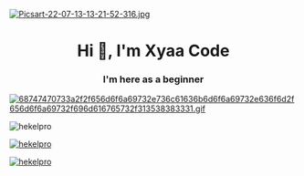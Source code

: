 
[![Picsart-22-07-13-13-21-52-316.jpg](https://i.postimg.cc/hPyXXbtz/Picsart-22-07-13-13-21-52-316.jpg)](https://postimg.cc/cr3xj3Y0)

<h1 align="center">Hi 👋, I'm Xyaa Code</h1>
<h3 align="center">I'm here as a beginner</h3>

[![68747470733a2f2f656d6f6a69732e736c61636b6d6f6a69732e636f6d2f656d6f6a69732f696d616765732f313538383331.gif](https://i.postimg.cc/0yHPXm96/68747470733a2f2f656d6f6a69732e736c61636b6d6f6a69732e636f6d2f656d6f6a69732f696d616765732f313538383331.gif)](https://postimg.cc/tsPKYsZy)

<p align="left"> <img src="https://komarev.com/ghpvc/?username=hekelpro&label=Profile%20views&color=0e75b6&style=flat" alt="hekelpro" /> </p>

<p align="left"> <a href="https://github.com/ryo-ma/github-profile-trophy"><img src="https://github-profile-trophy.vercel.app/?username=hekelpro" alt="hekelpro" /></a> </p>

<p align="left"> <a href="https://github.com/ryo-ma/github-profile-trophy"><img src="https://img.shields.io/badge/WhatsApp-25D366?style=for-the-badge&logo=whatsapp&logoColor=white" alt="hekelpro" /></a> </p>



